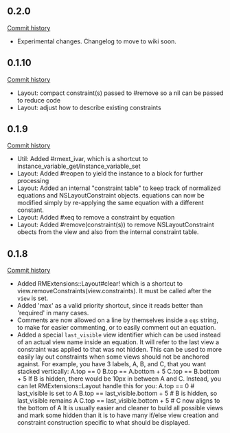 ## 0.2.0

[Commit history](https://github.com/joenoon/rm-extensions/compare/v0.1.10...v0.2.0)

* Experimental changes.  Changelog to move to wiki soon.

## 0.1.10

[Commit history](https://github.com/joenoon/rm-extensions/compare/v0.1.9...v0.1.10)

* Layout: compact constraint(s) passed to #remove so a nil can be passed to reduce code
* Layout: adjust how to describe existing constraints

## 0.1.9

[Commit history](https://github.com/joenoon/rm-extensions/compare/v0.1.8...v0.1.9)

* Util: Added #rmext_ivar, which is a shortcut to instance_variable_get/instance_variable_set
* Layout: Added #reopen to yield the instance to a block for further processing
* Layout: Added an internal "constraint table" to keep track of normalized equations and
  NSLayoutConstraint objects.  equations can now be modified simply by re-applying the same
  equation with a different constant.
* Layout: Added #xeq to remove a constraint by equation
* Layout: Added #remove(constraint(s)) to remove NSLayoutConstraint obects from the view
  and also from the internal constraint table.

## 0.1.8

[Commit history](https://github.com/joenoon/rm-extensions/compare/v0.1.7...v0.1.8)

* Added RMExtensions::Layout#clear! which is a shortcut to view.removeConstraints(view.constraints).
  It must be called after the `view` is set.
* Added 'max' as a valid priority shortcut, since it reads better than 'required' in many cases.
* Comments are now allowed on a line by themselves inside a `eqs` string, to make for easier commenting,
  or to easily comment out an equation.
* Added a special `last_visible` view identifier which can be used instead of an actual view name
  inside an equation.  It will refer to the last view a constraint was applied to that was not hidden.
  This can be used to more easily lay out constraints when some views should not be anchored against.
  For example, you have 3 labels, A, B, and C, that you want stacked vertically:
    A.top == 0
    B.top == A.bottom + 5
    C.top == B.bottom + 5
  If B is hidden, there would be 10px in between A and C.  Instead, you can let RMExtensions::Layout handle
  this for you:
    A.top == 0                        # last_visible is set to A
    B.top == last_visible.bottom + 5  # B is hidden, so last_visible remains A
    C.top == last_visible.bottom + 5  # C now aligns to the bottom of A
  It is usually easier and cleaner to build all possible views and mark some hidden than it is to have
  many if/else view creation and constraint construction specific to what should be displayed.

